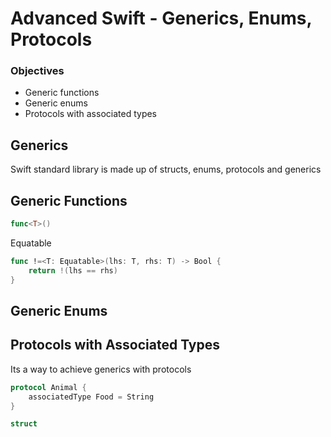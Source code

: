 # Advanced Swift - Generics, Enums, Protocols

### Objectives
- Generic functions
- Generic enums
- Protocols with associated types

## Generics
Swift standard library is made up of structs, enums, protocols and generics


## Generic Functions

```swift
func<T>()
```

Equatable
```swift
func !=<T: Equatable>(lhs: T, rhs: T) -> Bool {
    return !(lhs == rhs)
}
```

## Generic Enums


## Protocols with Associated Types
Its a way to achieve generics with protocols

```swift
protocol Animal {
    associatedType Food = String
}

struct
```

```